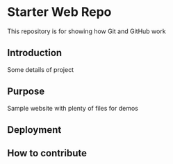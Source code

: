 # Starter Web Repo

This repository is for showing how Git and GitHub work

## Introduction

Some details of project

## Purpose

Sample website with plenty of files for demos

## Deployment

## How to contribute